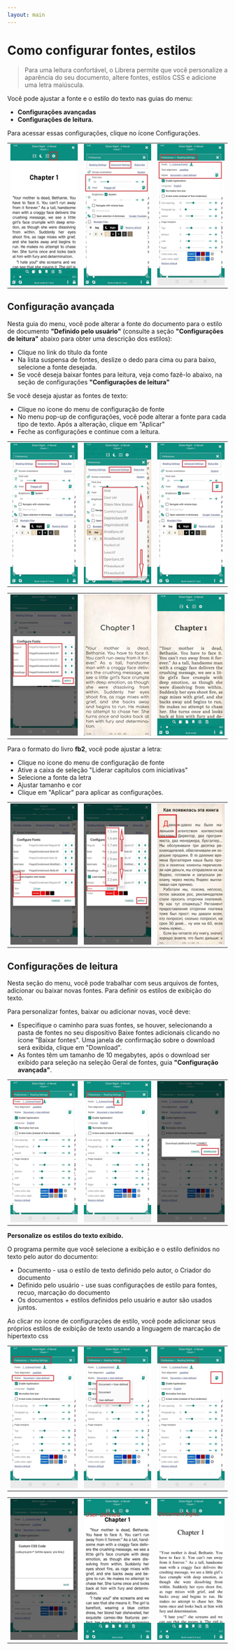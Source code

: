 ```yaml
---
layout: main
---
```


# Como configurar fontes, estilos

> Para uma leitura confortável, o Librera permite que você personalize a aparência do seu documento, altere fontes, estilos CSS e adicione uma letra maiúscula.

Você pode ajustar a fonte e o estilo do texto nas guias do menu:

* **Configurações avançadas**
* **Configurações de leitura.**

Para acessar essas configurações, clique no ícone Configurações.

||||
|-|-|-|
|![](1.jpg)|![](2.jpg)|![](3.jpg)|

## Configuração avançada

Nesta guia do menu, você pode alterar a fonte do documento para o estilo de documento **&quot;Definido pelo usuário&quot;** (consulte a seção **&quot;Configurações de leitura&quot;** abaixo para obter uma descrição dos estilos):

* Clique no link do título da fonte
* Na lista suspensa de fontes, deslize o dedo para cima ou para baixo, selecione a fonte desejada.
* Se você deseja baixar fontes para leitura, veja como fazê-lo abaixo, na seção de configurações **&quot;Configurações de leitura&quot;**

Se você deseja ajustar as fontes de texto:

* Clique no ícone do menu de configuração de fonte
* No menu pop-up de configurações, você pode alterar a fonte para cada tipo de texto. Após a alteração, clique em &quot;Aplicar&quot;
* Feche as configurações e continue com a leitura.

||||
|-|-|-|
|![](23.jpg)|![](4.jpg)|![](5.jpg)|

||||
|-|-|-|
|![](6.jpg)|![](42.jpg)|![](43.jpg)|

Para o formato do livro **fb2**, você pode ajustar a letra:

* Clique no ícone do menu de configuração de fonte
* Ative a caixa de seleção &quot;Liderar capítulos com iniciativas&quot;
* Selecione a fonte da letra
* Ajustar tamanho e cor
* Clique em &quot;Aplicar&quot; para aplicar as configurações.

||||
|-|-|-|
|![](19.jpg)|![](20.jpg)|![](22.jpg)|


## Configurações de leitura

Nesta seção do menu, você pode trabalhar com seus arquivos de fontes, adicionar ou baixar novas fontes. Para definir os estilos de exibição do texto.

Para personalizar fontes, baixar ou adicionar novas, você deve:

* Especifique o caminho para suas fontes, se houver, selecionando a pasta de fontes no seu dispositivo
Baixe fontes adicionais clicando no ícone &quot;Baixar fontes&quot;. Uma janela de confirmação sobre o download será exibida, clique em &quot;Download&quot;.
* As fontes têm um tamanho de 10 megabytes, após o download ser exibido para seleção na seleção Geral de fontes, guia **&quot;Configuração avançada&quot;**.

||||
|-|-|-|
|![](8.jpg)|![](9.jpg)|![](10.jpg)|

**Personalize os estilos do texto exibido.**

O programa permite que você selecione a exibição e o estilo definidos no texto pelo autor do documento:

* Documento - usa o estilo de texto definido pelo autor, o Criador do documento
* Definido pelo usuário - use suas configurações de estilo para fontes, recuo, marcação do documento
* Os documentos + estilos definidos pelo usuário e autor são usados juntos.

Ao clicar no ícone de configurações de estilo, você pode adicionar seus próprios estilos de exibição de texto usando a linguagem de marcação de hipertexto css

||||
|-|-|-|
|![](11.jpg)|![](12.jpg)|![](13.jpg)|

||||
|-|-|-|
|![](14.jpg)|![](15.jpg)|![](16.jpg)|





